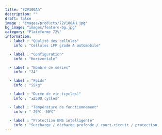 ```yaml
---
title: "72V100Ah"
description: ""
draft: false
image : "images/products/72V100AH.jpg"
bg_image: "images/feature-bg.jpg"
category: "Plateforme 72V"
information:
  - label : "Qualité des cellules"
    info : "Cellules LFP grade A automobile"

  - label : "Configuration"
    info : "Horizontale"

  - label : "Nombre de séries"
    info : "24"

  - label : "Poids"
    info : "55kg"

  - label : "Durée de vie (cycles)"
    info : "≥2500 cycles"

  - label : "Température de fonctionnement"
    info : "-20℃--50℃"
    
  - label : "Protection BMS intelligente"
    info : "Surcharge / décharge profonde / court-circuit / protection thermique"
---
```

